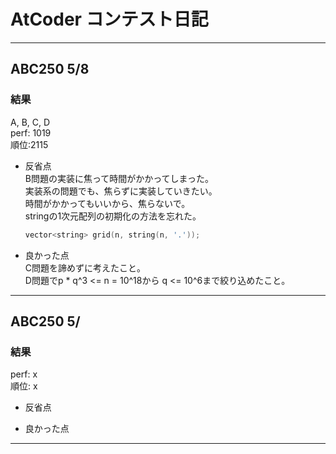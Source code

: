 # AtCoder コンテスト日記

___

## ABC250 5/8

### 結果

A, B, C, D  
perf: 1019  
順位:2115  

- 反省点  
  B問題の実装に焦って時間がかかってしまった。  
  実装系の問題でも、焦らずに実装していきたい。  
  時間がかかってもいいから、焦らないで。  
  stringの1次元配列の初期化の方法を忘れた。

  ~~~~cpp
  vector<string> grid(n, string(n, '.'));
  ~~~~

- 良かった点  
  C問題を諦めずに考えたこと。  
  D問題でp * q^3 <= n = 10^18から
  q <= 10^6まで絞り込めたこと。

___

## ABC250 5/

### 結果

perf: x  
順位: x  

- 反省点  

- 良かった点  

___
